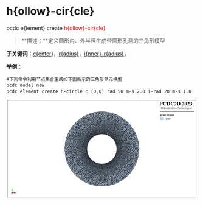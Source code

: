 # h{ollow}-cir{cle}
pcdc e{lement} create <span style='color: red;'>h{ollow}-cir{cle}</span>
> **描述：**定义圆形内、外半径生成带圆形孔洞的三角形模型

**子关键词：**[c{enter}](e{lement}/create/h{ollow}-cir{cle}/c{enter}/)，[r{adius}](e{lement}/create/h{ollow}-cir{cle}/r{adius}/)，[i{nner}-r{adius}](e{lement}/create/h{ollow}-cir{cle}/i{nner}-r{adius}/)，


**举例：**
```
#下列命令利用节点集合生成如下图所示的三角形单元模型
pcdc model new
pcdc element create h-circle c (0,0) rad 50 m-s 2.0 i-rad 20 m-s 1.0

```


![图片](element-create-hollow-circle.png)

